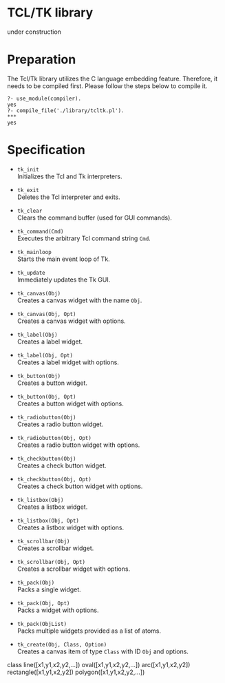 # TCL/TK library
under construction

# Preparation
The Tcl/Tk library utilizes the C language embedding feature. Therefore, it needs to be compiled first. Please follow the steps below to compile it.

```
?- use_module(compiler).
yes
?- compile_file('./library/tcltk.pl').
***
yes
```

# Specification

- `tk_init`  
  Initializes the Tcl and Tk interpreters.

- `tk_exit`  
  Deletes the Tcl interpreter and exits.

- `tk_clear`  
  Clears the command buffer (used for GUI commands).

- `tk_command(Cmd)`  
  Executes the arbitrary Tcl command string `Cmd`.

- `tk_mainloop`  
  Starts the main event loop of Tk.

- `tk_update`  
  Immediately updates the Tk GUI.


- `tk_canvas(Obj)`  
  Creates a canvas widget with the name `Obj`.

- `tk_canvas(Obj, Opt)`  
  Creates a canvas widget with options.

- `tk_label(Obj)`  
  Creates a label widget.

- `tk_label(Obj, Opt)`  
  Creates a label widget with options.

- `tk_button(Obj)`  
  Creates a button widget.

- `tk_button(Obj, Opt)`  
  Creates a button widget with options.

- `tk_radiobutton(Obj)`  
  Creates a radio button widget.

- `tk_radiobutton(Obj, Opt)`  
  Creates a radio button widget with options.

- `tk_checkbutton(Obj)`  
  Creates a check button widget.

- `tk_checkbutton(Obj, Opt)`  
  Creates a check button widget with options.

- `tk_listbox(Obj)`  
  Creates a listbox widget.

- `tk_listbox(Obj, Opt)`  
  Creates a listbox widget with options.

- `tk_scrollbar(Obj)`  
  Creates a scrollbar widget.

- `tk_scrollbar(Obj, Opt)`  
  Creates a scrollbar widget with options.


- `tk_pack(Obj)`  
  Packs a single widget.

- `tk_pack(Obj, Opt)`  
  Packs a widget with options.

- `tk_pack(ObjList)`  
  Packs multiple widgets provided as a list of atoms.

- `tk_create(Obj, Class, Option)`  
  Creates a canvas item of type `Class` with ID `Obj` and options.

 class line([x1,y1,x2,y2,...]) oval([x1,y1,x2,y2,...]) arc([x1,y1,x2,y2])
rectangle([x1,y1,x2,y2]) polygon([x1,y1,x2,y2,...])


 
